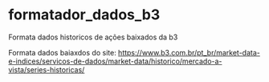 # formatador_dados_b3
Formata dados historicos de ações baixados da b3

Formata dados baiaxdos do site:
https://www.b3.com.br/pt_br/market-data-e-indices/servicos-de-dados/market-data/historico/mercado-a-vista/series-historicas/
